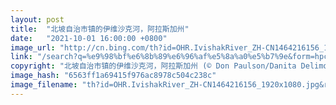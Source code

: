 ```yaml
---
layout: post
title:  "北坡自治市镇的伊维沙克河，阿拉斯加州"
date:   "2021-10-01 16:00:00 +0800"
image_url: "http://cn.bing.com/th?id=OHR.IvishakRiver_ZH-CN1464216156_1920x1080.jpg&rf=LaDigue_1920x1080.jpg&pid=hp"
link: "/search?q=%e9%98%bf%e6%8b%89%e6%96%af%e5%8a%a0%e5%b7%9e&form=hpcapt&mkt=zh-cn"
copyright: "北坡自治市镇的伊维沙克河，阿拉斯加州 (© Don Paulson/Danita Delimont)"
image_hash: "6563ff1a69415f976ac8978c504c238c"
image_filename: "th?id=OHR.IvishakRiver_ZH-CN1464216156_1920x1080.jpg&rf=LaDigue_1920x1080.jpg&pid=hp"
---
```

